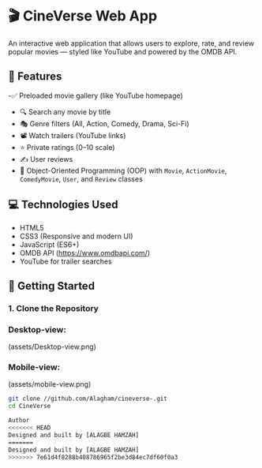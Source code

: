 # 🎬 CineVerse Web App

An interactive web application that allows users to explore, rate, and review popular movies — styled like YouTube and powered by the OMDB API.

## 🌟 Features

-✅ Preloaded movie gallery (like YouTube homepage)
- 🔍 Search any movie by title
- 🎭 Genre filters (All, Action, Comedy, Drama, Sci-Fi)
- 📽️ Watch trailers (YouTube links)
- ⭐ Private ratings (0–10 scale)
- ✍️ User reviews
- 🧠 Object-Oriented Programming (OOP) with `Movie`, `ActionMovie`, `ComedyMovie`, `User`, and `Review` classes

## 💻 Technologies Used

- HTML5
- CSS3 (Responsive and modern UI)
- JavaScript (ES6+)
- OMDB API (https://www.omdbapi.com/)
- YouTube for trailer searches

## 🚀 Getting Started

### 1. Clone the Repository

### Desktop-view:
(assets/Desktop-view.png)

### Mobile-view:
(assets/mobile-view.png)
```bash
git clone //github.com/Alagham/cineverse-.git
cd CineVerse

Author
<<<<<<< HEAD
Designed and built by [ALAGBE HAMZAH]
=======
Designed and built by [ALAGBE HAMZAH]
>>>>>>> 7e61d4f8288b408786965f2be3d84ec7df60f0a3
